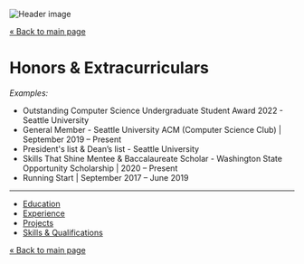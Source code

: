 ![Header image](https://picsum.photos/id/158/1280/267?blur ':class=header-image-full-width :no-zoom')

[« Back to main page](README.md)

# Honors & Extracurriculars

*Examples:*
* Outstanding Computer Science Undergraduate Student Award 2022 - Seattle University
* General Member - Seattle University ACM (Computer Science Club) | September 2019 – Present
* President's list & Dean’s list - Seattle University
* Skills That Shine Mentee & Baccalaureate Scholar - Washington State Opportunity Scholarship | 2020 – Present
* Running Start | September 2017 – June 2019

---

- [Education](education.md)
- [Experience](experience.md)
- [Projects](projects.md)
- [Skills & Qualifications](qualifications.md)

[« Back to main page](README.md)
